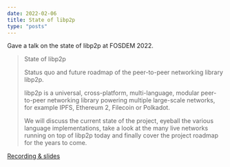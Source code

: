 ```yaml
---
date: 2022-02-06
title: State of libp2p
type: "posts"
---
```


Gave a talk on the state of libp2p at FOSDEM 2022.

> State of libp2p
>
> Status quo and future roadmap of the peer-to-peer networking library libp2p.
>
> libp2p is a universal, cross-platform, multi-language, modular peer-to-peer
> networking library powering multiple large-scale networks, for example IPFS,
> Ethereum 2, Filecoin or Polkadot.
>
> We will discuss the current state of the project, eyeball the various language
> implementations, take a look at the many live networks running on top of
> libp2p today and finally cover the project roadmap for the years to come.

[Recording & slides](https://fosdem.org/2022/schedule/event/libp2p/)
